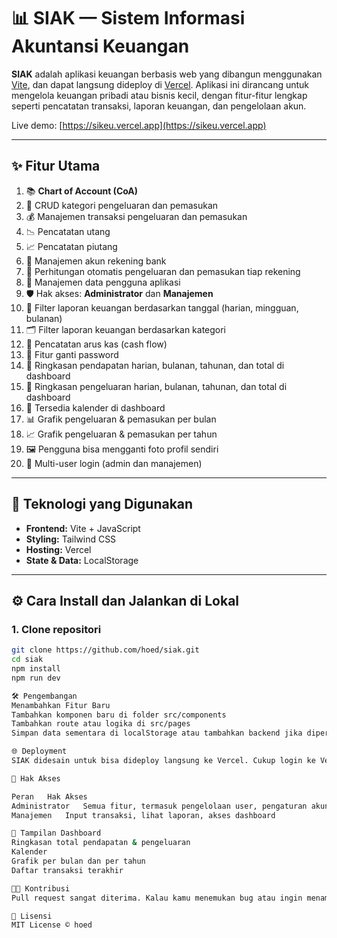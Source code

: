 # 📊 SIAK — Sistem Informasi Akuntansi Keuangan

**SIAK** adalah aplikasi keuangan berbasis web yang dibangun menggunakan [Vite](https://vitejs.dev/), dan dapat langsung dideploy di [Vercel](https://vercel.com). Aplikasi ini dirancang untuk mengelola keuangan pribadi atau bisnis kecil, dengan fitur-fitur lengkap seperti pencatatan transaksi, laporan keuangan, dan pengelolaan akun.

Live demo: [https://sikeu.vercel.app](https://sikeu.vercel.app)

---

## ✨ Fitur Utama

1. 📚 **Chart of Account (CoA)**
2. 🔄 CRUD kategori pengeluaran dan pemasukan
3. 💰 Manajemen transaksi pengeluaran dan pemasukan
4. 📉 Pencatatan utang
5. 📈 Pencatatan piutang
6. 🏦 Manajemen akun rekening bank
7. 🧮 Perhitungan otomatis pengeluaran dan pemasukan tiap rekening
8. 👤 Manajemen data pengguna aplikasi
9. 🛡️ Hak akses: **Administrator** dan **Manajemen**
10. 📅 Filter laporan keuangan berdasarkan tanggal (harian, mingguan, bulanan)
11. 🗂️ Filter laporan keuangan berdasarkan kategori
12. 🔁 Pencatatan arus kas (cash flow)
13. 🔑 Fitur ganti password
14. 📆 Ringkasan pendapatan harian, bulanan, tahunan, dan total di dashboard
15. 🧾 Ringkasan pengeluaran harian, bulanan, tahunan, dan total di dashboard
16. 📅 Tersedia kalender di dashboard
17. 📊 Grafik pengeluaran & pemasukan per bulan
18. 📈 Grafik pengeluaran & pemasukan per tahun
19. 🖼️ Pengguna bisa mengganti foto profil sendiri
20. 👥 Multi-user login (admin dan manajemen)

---

## 🚀 Teknologi yang Digunakan

- **Frontend:** Vite + JavaScript
- **Styling:** Tailwind CSS
- **Hosting:** Vercel
- **State & Data:** LocalStorage

---

## ⚙️ Cara Install dan Jalankan di Lokal

### 1. Clone repositori

```bash
git clone https://github.com/hoed/siak.git
cd siak
npm install
npm run dev

🛠️ Pengembangan
Menambahkan Fitur Baru
Tambahkan komponen baru di folder src/components
Tambahkan route atau logika di src/pages
Simpan data sementara di localStorage atau tambahkan backend jika diperlukan

🌐 Deployment
SIAK didesain untuk bisa dideploy langsung ke Vercel. Cukup login ke Vercel, connect ke repo GitHub ini, dan klik Deploy. Done!

👥 Hak Akses

Peran	Hak Akses
Administrator	Semua fitur, termasuk pengelolaan user, pengaturan akun, data master
Manajemen	Input transaksi, lihat laporan, akses dashboard

📸 Tampilan Dashboard
Ringkasan total pendapatan & pengeluaran
Kalender
Grafik per bulan dan per tahun
Daftar transaksi terakhir

👨‍💻 Kontribusi
Pull request sangat diterima. Kalau kamu menemukan bug atau ingin menambahkan fitur, silakan fork dan ajukan PR.

📄 Lisensi
MIT License © hoed
